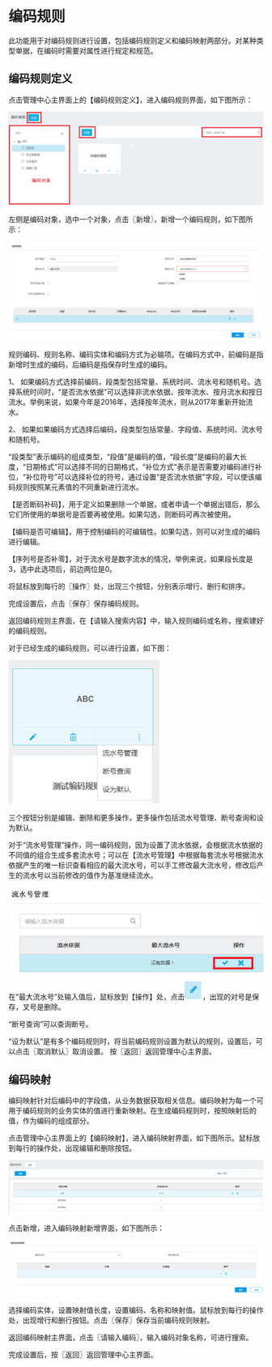 # 编码规则

此功能用于对编码规则进行设置，包括编码规则定义和编码映射两部分。对某种类型单据，在编码时需要对属性进行规定和规范。

## 编码规则定义

点击管理中心主界面上的【编码规则定义】，进入编码规则界面，如下图所示：

![](/articles/appspecial/5-/images/image63.png) 



 
左侧是编码对象，选中一个对象，点击〖新增〗，新增一个编码规则，如下图所示：

![](/articles/appspecial/5-/images/image64.png) 


 
规则编码、规则名称、编码实体和编码方式为必输项。在编码方式中，前编码是指新增时生成的编码，后编码是指保存时生成的编码。

1、	如果编码方式选择前编码，段类型包括常量、系统时间、流水号和随机号。选择系统时间时，“是否流水依据”可以选择非流水依据、按年流水、按月流水和按日流水。举例来说，如果今年是2016年，选择按年流水，则从2017年重新开始流水。

2、	如果如果编码方式选择后编码，段类型包括常量、字段值、系统时间、流水号和随机号。

“段类型”表示编码的组成类型，“段值”是编码的值，“段长度”是编码的最大长度，“日期格式”可以选择不同的日期格式，“补位方式”表示是否需要对编码进行补位，“补位符号”可以选择补位的符号，通过设置“是否流水依据”字段，可以使该编码规则按照某元素值的不同重新进行流水。

【是否断码补码】，用于定义如果删除一个单据，或者申请一个单据出错后，那么它们所使用的单据号是否要再被使用。如果勾选，则断码可再次被使用。

【编码是否可编辑】，用于控制编码的可编辑性。如果勾选，则可以对生成的编码进行编辑。

【序列号是否补零】，对于流水号是数字流水的情况，举例来说，如果段长度是3，选中此选项后，前边两位是0。

将鼠标放到每行的〖操作〗处，出现三个按钮，分别表示增行、删行和排序。

完成设置后，点击〖保存〗保存编码规则。

返回编码规则主界面，在【请输入搜索内容】中，输入规则编码或名称，搜索建好的编码规则。

对于已经生成的编码规则，可以进行设置，如下图：

![](/articles/appspecial/5-/images/image65.png) 


 
三个按钮分别是编辑、删除和更多操作，更多操作包括流水号管理、断号查询和设为默认。

对于“流水号管理”操作，同一编码规则，因为设置了流水依据，会根据流水依据的不同值的组合生成多套流水号；可以在【流水号管理】中根据每套流水号根据流水依据产生的唯一标识查看相应的最大流水号，可以手工修改最大流水号，修改后产生的流水号以当前修改的值作为基准继续流水。

![](/articles/appspecial/5-/images/image66.png) 


 
在“最大流水号”处输入值后，鼠标放到【操作】处，点击![](/articles/appspecial/5-/images/image67.png)，出现的对号是保存，叉号是删除。

“断号查询”可以查询断号。

“设为默认”是有多个编码规则时，将当前编码规则设置为默认的规则，设置后，可以点击〖取消默认〗取消设置。
按〖返回〗返回管理中心主界面。

## 编码映射

编码映射针对后编码中的字段值，从业务数据获取相关信息。编码映射为每一个可用于编码规则的业务实体的值进行重新映射。在生成编码规则时，按照映射后的值，作为编码的组成部分。

点击管理中心主界面上的【编码映射】，进入编码映射界面，如下图所示。鼠标放到每行的操作处，出现编辑和删除按钮。

![](/articles/appspecial/5-/images/image68.png) 


 
点击新增，进入编码映射新增界面，如下图所示：

![](/articles/appspecial/5-/images/image69.png) 


 
选择编码实体，设置映射值长度，设置编码、名称和映射值。鼠标放到每行的操作处，出现增行和删行按钮。点击〖保存〗保存当前编码规则映射。

返回编码映射主界面，点击〖请输入编码〗，输入编码对象名称，可进行搜索。

完成设置后，按〖返回〗返回管理中心主界面。
